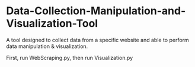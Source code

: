 # Data-Collection-Manipulation-and-Visualization-Tool
A tool designed to collect data from a specific website and able to perform data manipulation &amp; visualization.


First, run WebScraping.py, then run Visualization.py
